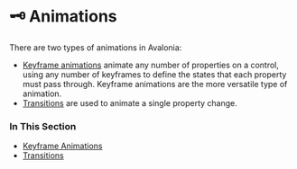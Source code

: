 # 🗝️ Animations

There are two types of animations in Avalonia:

* [Keyframe animations](http://avaloniaui.net/docs/animations/keyframe) animate any number of properties on a control, using any number of keyframes to define the states that each property must pass through. Keyframe animations are the more versatile type of animation.
* [Transitions](http://avaloniaui.net/docs/animations/transitions) are used to animate a single property change.

### In This Section <a id="in-this-section"></a>

* [Keyframe Animations](http://avaloniaui.net/docs/animations/keyframe)
* [Transitions](http://avaloniaui.net/docs/animations/transitions)

